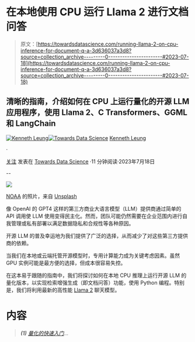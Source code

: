 # 在本地使用 CPU 运行 Llama 2 进行文档问答

> 原文：[https://towardsdatascience.com/running-llama-2-on-cpu-inference-for-document-q-a-3d636037a3d8?source=collection_archive---------0-----------------------#2023-07-18](https://towardsdatascience.com/running-llama-2-on-cpu-inference-for-document-q-a-3d636037a3d8?source=collection_archive---------0-----------------------#2023-07-18)

## 清晰的指南，介绍如何在 CPU 上运行量化的开源 LLM 应用程序，使用 Llama 2、C Transformers、GGML 和 LangChain

[](https://kennethleungty.medium.com/?source=post_page-----3d636037a3d8--------------------------------)[![Kenneth Leung](../Images/2514dffb34529d6d757c0c4ec5f98334.png)](https://kennethleungty.medium.com/?source=post_page-----3d636037a3d8--------------------------------)[](https://towardsdatascience.com/?source=post_page-----3d636037a3d8--------------------------------)[![Towards Data Science](../Images/a6ff2676ffcc0c7aad8aaf1d79379785.png)](https://towardsdatascience.com/?source=post_page-----3d636037a3d8--------------------------------) [Kenneth Leung](https://kennethleungty.medium.com/?source=post_page-----3d636037a3d8--------------------------------)

·

[关注](https://medium.com/m/signin?actionUrl=https%3A%2F%2Fmedium.com%2F_%2Fsubscribe%2Fuser%2Fdcd08e36f2d0&operation=register&redirect=https%3A%2F%2Ftowardsdatascience.com%2Frunning-llama-2-on-cpu-inference-for-document-q-a-3d636037a3d8&user=Kenneth+Leung&userId=dcd08e36f2d0&source=post_page-dcd08e36f2d0----3d636037a3d8---------------------post_header-----------) 发表在 [Towards Data Science](https://towardsdatascience.com/?source=post_page-----3d636037a3d8--------------------------------) ·11 分钟阅读·2023年7月18日[](https://medium.com/m/signin?actionUrl=https%3A%2F%2Fmedium.com%2F_%2Fvote%2Ftowards-data-science%2F3d636037a3d8&operation=register&redirect=https%3A%2F%2Ftowardsdatascience.com%2Frunning-llama-2-on-cpu-inference-for-document-q-a-3d636037a3d8&user=Kenneth+Leung&userId=dcd08e36f2d0&source=-----3d636037a3d8---------------------clap_footer-----------)

--

[](https://medium.com/m/signin?actionUrl=https%3A%2F%2Fmedium.com%2F_%2Fbookmark%2Fp%2F3d636037a3d8&operation=register&redirect=https%3A%2F%2Ftowardsdatascience.com%2Frunning-llama-2-on-cpu-inference-for-document-q-a-3d636037a3d8&source=-----3d636037a3d8---------------------bookmark_footer-----------)![](../Images/887641ba170cdfdd4548d8d2553f96b1.png)

[NOAA](https://unsplash.com/@noaa?utm_source=unsplash&utm_medium=referral&utm_content=creditCopyText) 的照片，来自 [Unsplash](https://unsplash.com/s/photos/computing-cloud?orientation=landscape&license=free&utm_source=unsplash&utm_medium=referral&utm_content=creditCopyText)

像 OpenAI 的 GPT4 这样的第三方商业大语言模型（LLM）提供商通过简单的 API 调用使 LLM 使用变得民主化。然而，团队可能仍然需要在企业范围内进行自我管理或私有部署以满足数据隐私和合规性等各种原因。

开源 LLM 的普及幸运地为我们提供了广泛的选择，从而减少了对这些第三方提供商的依赖。

当我们在本地或云端托管开源模型时，专用计算能力成为关键考虑因素。虽然 GPU 实例可能是最方便的选择，但成本很容易失控。

在这本易于跟随的指南中，我们将探讨如何在本地 CPU 推理上运行开源 LLM 的量化版本，以实现检索增强生成（即文档问答）功能，使用 Python 编程。特别是，我们将利用最新的高性能 [Llama 2](https://ai.meta.com/llama/) 聊天模型。

# 内容

> ***(1)*** [*量化的快速入门*](#afd1)…

